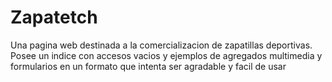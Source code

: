 # Zapatetch
Una pagina web destinada a la comercializacion de zapatillas deportivas. 
Posee un indice con accesos vacios y ejemplos de agregados multimedia y formularios 
en un formato que intenta ser agradable y facil de usar 
